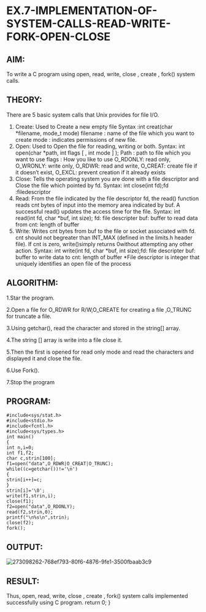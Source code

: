 # EX.7-IMPLEMENTATION-OF-SYSTEM-CALLS-READ-WRITE-FORK-OPEN-CLOSE

## AIM:
To write a C program using open, read, write, close , create , fork() system calls.
## THEORY:

There are 5 basic system calls that Unix provides for file I/O.
1. Create: Used to Create a new empty file Syntax :int creat(char *filename, mode_t mode)
filename : name of the file which you want to create
mode : indicates permissions of new file.
2. Open: Used to Open the file for reading, writing or both. Syntax: int open(char *path, int flags [
, int mode ] ); Path : path to file which you want to use
flags : How you like to use
O_RDONLY: read only, O_WRONLY: write only, O_RDWR: read and write, O_CREAT: create
file if it doesn’t exist, O_EXCL: prevent creation if it already exists
3. Close: Tells the operating system you are done with a file descriptor and Close the file which
pointed by fd. Syntax: int close(int fd);fd :filedescriptor
4. Read: From the file indicated by the file descriptor fd, the read() function reads cnt bytes of
input into the memory area indicated by buf. A successful read() updates the access time for
the file. Syntax: int read(int fd, char *buf, int size);
fd: file descripter
buf: buffer to read data from
cnt: length of buffer
5. Write: Writes cnt bytes from buf to the file or socket associated with fd. cnt should not
begreater than INT_MAX (defined in the limits.h header file). If cnt is zero, write()simply returns
0without attempting any other action.
Syntax: int write(int fd, char *buf, int size);fd: file
descripter
buf: buffer to write data to
cnt: length of buffer
*File descriptor is integer that uniquely identifies an open file of the process

## ALGORITHM:

1.Star the program.

2.Open a file for O_RDWR for R/W,O_CREATE for creating a file ,O_TRUNC for truncate
a file.

3.Using getchar(), read the character and stored in the string[] array.

4.The string [] array is write into a file close it.

5.Then the first is opened for read only mode and read the characters and displayed it and
close the file.

6.Use Fork().

7.Stop the program

## PROGRAM:
```
#include<sys/stat.h>
#include<stdio.h>
#include<fcntl.h>
#include<sys/types.h>
int main()
{
int n,i=0;
int f1,f2;
char c,strin[100];
f1=open("data",O_RDWR|O_CREAT|O_TRUNC);
while((c=getchar())!='\n')
{
strin[i++]=c;
}
strin[i]='\0';
write(f1,strin,i);
close(f1);
f2=open("data",O_RDONLY);
read(f2,strin,0);
printf("\n%s\n",strin);
close(f2);
fork();
```
## OUTPUT:
![273098262-768ef793-80f6-4876-9fe1-3500fbaab3c9](https://github.com/Snehahv/EX.7-IMPLEMENTATION-OF-SYSTEM-CALLS-READ-WRITE-FORK-OPEN-CLOSE/assets/119104131/7b4f85a5-7ec2-4907-8034-01faeb35ca35)

## RESULT:
Thus, open, read, write, close , create , fork() system calls implemented successfully using C
program.
return 0;
}
